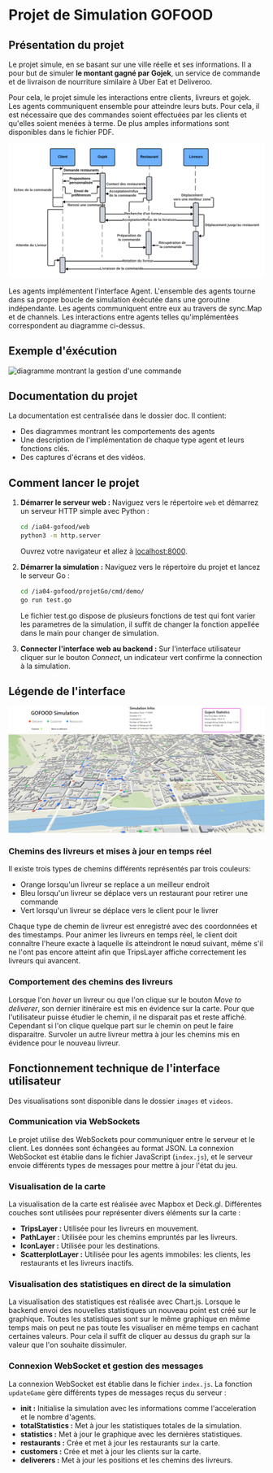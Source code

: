 # Projet de Simulation GOFOOD

## Présentation du projet

Le projet simule, en se basant sur une ville réelle et ses informations. Il a pour but de simuler **le montant gagné par Gojek**, un service de commande et de livraison de nourriture similaire à Uber Eat et Deliveroo.

Pour cela, le projet simule les interactions entre clients, livreurs et gojek. Les agents communiquent ensemble pour atteindre leurs buts. Pour cela, il  est nécessaire que des commandes soient effectuées par les clients et qu'elles soient menées à terme. De plus amples informations sont disponibles dans le fichier PDF.

![diagramme montrant la gestion d'une commande](doc/diagrammes/cycle_commande.png)

Les agents implémentent l'interface Agent. L'ensemble des agents tourne dans sa propre boucle de simulation éxécutée dans une goroutine indépendante. Les agents communiquent entre eux au travers de sync.Map et de channels. Les interactions entre agents telles qu'implémentées correspondent au diagramme ci-dessus.

## Exemple d'éxécution
![diagramme montrant la gestion d'une commande](doc/videos/lilleFastSimu.gif)

## Documentation du projet

La documentation est centralisée dans le dossier doc. Il contient:

- Des diagrammes montrant les comportements des agents
- Une description de l'implémentation de chaque type agent et leurs fonctions clés.
- Des captures d'écrans et des vidéos.

## Comment lancer le projet

1. **Démarrer le serveur web :**
   Naviguez vers le répertoire `web` et démarrez un serveur HTTP simple avec Python :
   ```sh
   cd /ia04-gofood/web
   python3 -m http.server
   ```
   Ouvrez votre navigateur et allez à [localhost:8000](http://localhost:8000).

2. **Démarrer la simulation :**
   Naviguez vers le répertoire du projet et lancez le serveur Go :
   ```sh
   cd /ia04-gofood/projetGo/cmd/demo/
   go run test.go
   ```

   Le fichier test.go dispose de plusieurs fonctions de test qui font varier les parametres de la simulation, il suffit de changer la fonction appellée dans le main pour changer de simulation.

3. **Connecter l'interface web au backend :**
    Sur l'interface utilisateur cliquer sur le bouton *Connect*, un indicateur vert confirme la connection à la simulation. 

## Légende de l'interface

![image de l'interface](doc/images/allUI.png)

### Chemins des livreurs et mises à jour en temps réel

Il existe trois types de chemins différents représentés par trois couleurs:
- Orange lorsqu'un livreur se replace a un meilleur endroit
- Bleu lorsqu'un livreur se déplace vers un restaurant pour retirer une commande
- Vert lorsqu'un livreur se déplace vers le client pour le livrer

Chaque type de chemin de livreur est enregistré avec des coordonnées et des timestamps. Pour animer les livreurs en temps réel, le client doit connaître l'heure exacte à laquelle ils atteindront le nœud suivant, même s'il ne l'ont pas encore atteint afin que TripsLayer affiche correctement les livreurs qui avancent.

### Comportement des chemins des livreurs

Lorsque l'on *hover* un livreur ou que l'on clique sur le bouton *Move to deliverer*, son dernier itinéraire est mis en évidence sur la carte. Pour que l'utilisateur puisse étudier le chemin, il ne disparait pas et reste affiché. Cependant si l'on clique quelque part sur le chemin on peut le faire disparaitre. Survoler un autre livreur mettra à jour les chemins mis en évidence pour le nouveau livreur.

## Fonctionnement technique de l'interface utilisateur

Des visualisations sont disponible dans le dossier `images` et `videos`.

### Communication via WebSockets

Le projet utilise des WebSockets pour communiquer entre le serveur et le client. Les données sont échangées au format JSON. La connexion WebSocket est établie dans le fichier JavaScript (`index.js`), et le serveur envoie différents types de messages pour mettre à jour l'état du jeu.

### Visualisation de la carte

La visualisation de la carte est réalisée avec Mapbox et Deck.gl. Différentes couches sont utilisées pour représenter divers éléments sur la carte :
- **TripsLayer :** Utilisée pour les livreurs en mouvement.
- **PathLayer :** Utilisée pour les chemins empruntés par les livreurs.
- **IconLayer :** Utilisée pour les destinations.
- **ScatterplotLayer :** Utilisée pour les agents immobiles: les clients, les restaurants et les livreurs inactifs.

### Visualisation des statistiques en direct de la simulation

La visualisation des statistiques est réalisée avec Chart.js. Lorsque le backend envoi des nouvelles statistiques un nouveau point est créé sur le graphique. Toutes les statistiques sont sur le même graphique en même temps mais on peut ne pas toute les visualiser en même temps en cachant certaines valeurs. Pour cela il suffit de cliquer au dessus du graph sur la valeur que l'on souhaite dissimuler.

### Connexion WebSocket et gestion des messages

La connexion WebSocket est établie dans le fichier `index.js`. La fonction `updateGame` gère différents types de messages reçus du serveur :

- **init :** Initialise la simulation avec les informations comme l'acceleration et le nombre d'agents.
- **totalStatistics :** Met à jour les statistiques totales de la simulation.
- **statistics :** Met à jour le graphique avec les dernières statistiques.
- **restaurants :** Crée et met à jour les restaurants sur la carte.
- **customers :** Crée et met à jour les clients sur la carte.
- **deliverers :** Met à jour les positions et les chemins des livreurs.
